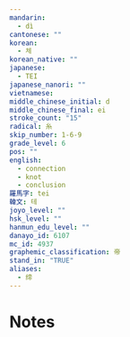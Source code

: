 ```yaml
---
mandarin:
  - dì
cantonese: ""
korean:
  - 체
korean_native: ""
japanese:
  - TEI
japanese_nanori: ""
vietnamese:
middle_chinese_initial: d
middle_chinese_final: ei
stroke_count: "15"
radical: 糸
skip_number: 1-6-9
grade_level: 6
pos: ""
english:
  - connection
  - knot
  - conclusion
羅馬字: tei
韓文: 테
joyo_level: ""
hsk_level: ""
hanmun_edu_level: ""
danayo_id: 6107
mc_id: 4937
graphemic_classification: 帝
stand_in: "TRUE"
aliases:
  - 缔
---
```


# Notes
